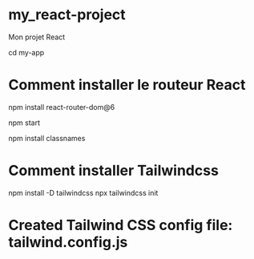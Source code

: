 # my_react-project
 Mon projet React

cd my-app 

# Comment installer le routeur React
npm install react-router-dom@6

npm start

npm install classnames

# Comment installer Tailwindcss
npm install -D tailwindcss
npx tailwindcss init

# Created Tailwind CSS config file: tailwind.config.js
